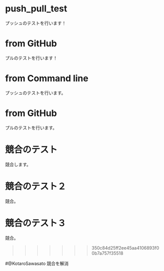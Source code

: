 # push_pull_test

プッシュのテストを行います！

# from GitHub

プルのテストを行います！

# from Command line

プッシュのテストを行います。

# from GitHub

プルのテストを行います。

# 競合のテスト

競合します。



# 競合のテスト２

競合。

# 競合のテスト３

競合。
>>>>>>> 350c84d25ff2ee45aa4106893f00b7a757f35518

#@KotaroSawasato
競合を解消
